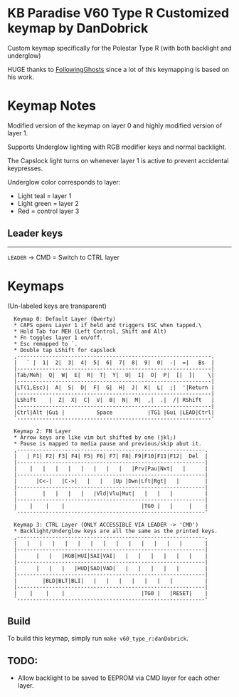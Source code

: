KB Paradise V60 Type R Customized keymap by DanDobrick
======================
Custom keymap specifically for the Polestar Type R (with both backlight and underglow)

HUGE thanks to [FollowingGhosts](https://github.com/BenRLewis) since a lot of this keymapping is based on his work.

# Keymap Notes
Modified version of the keymap on layer 0 and highly modified version of layer 1.

Supports Underglow lighting with RGB modifier keys and normal backlight.

The Capslock light turns on whenever layer 1 is active to prevent accidental keypresses.

Underglow color corresponds to layer:
* Light teal = layer 1
* Light green = layer 2
* Red = control layer 3

## Leader keys
---------------------

`LEADER` -> CMD = Switch to CTRL layer

# Keymaps

(Un-labeled keys are transparent)
```
  Keymap 0: Default Layer (Qwerty)
  * CAPS opens Layer 1 if held and triggers ESC when tapped.\
  * Hold Tab for MEH (Left Control, Shift and Alt)
  * Fn toggles layer 1 on/off.
  * Esc remapped to `.
  * Double tap LShift for capslock
  ,-------------------------------------------------------------.
  |   ` |  1|  2|  3|  4|  5|  6|  7|  8|  9|  0|  -|  =|   Bs  |
  |-------------------------------------------------------------|
  |Tab/Meh|  Q|  W|  E|  R|  T|  Y|  U|  I|  O|  P|  [|  ]|    \|
  |-------------------------------------------------------------|
  |LT(1,Esc)|  A|  S|  D|  F|  G|  H|  J|  K|  L|  ;|  '|Return |
  |-------------------------------------------------------------|
  |LShift    |  Z|  X|  C|  V|  B|  N|  M|  ,|  .|  /| RShift   |
  |-------------------------------------------------------------|
  |Ctrl|Alt |Gui |          Space           |TG1 |Gui |LEAD|Ctrl|
  `-------------------------------------------------------------'

  Keymap 2: FN Layer
  * Arrow keys are like vim but shifted by one (jkl;)
  * Pause is mapped to media pause and previous/skip abut it.
  ,-----------------------------------------------------------.
  |   | F1| F2| F3| F4| F5| F6| F7| F8| F9|F10|F11|F12|  Del  |
  |-----------------------------------------------------------|
  |    |   |   |   |   |   |   |   |   |Prv|Pau|Nxt|   |      |
  |-----------------------------------------------------------|
  |      |C<-|   |C->|   |   |   |Up |Dwn|Lft|Rgt|   |        |
  |-----------------------------------------------------------|
  |        |   |   |   |   |Vld|Vlu|Mut|   |   |   |          |
  |-----------------------------------------------------------|
  |    |    |    |                        |TG0 |   |     |    |
  `-----------------------------------------------------------'

  Keymap 3: CTRL Layer (ONLY ACCESSIBLE VIA LEADER -> 'CMD')
  * Backlight/Underglow keys are all the same as the printed keys.
  ,-----------------------------------------------------------.
  |   |   |   |   |   |   |   |   |   |   |   |   |   |       |
  |-----------------------------------------------------------|
  |      |   |   |RGB|HUI|SAI|VAI|   |   |   |   |   |   |    |
  |-----------------------------------------------------------|
  |      |   |   |   |HUD|SAD|VAD|   |   |   |   |   |        |
  |-----------------------------------------------------------|
  |        |BLD|BLT|BLI|   |   |   |   |   |   |   |          |
  |-----------------------------------------------------------|
  |    |    |    |                        |TG0 |   |RESET|    |
  `-----------------------------------------------------------'
```
## Build
To build this keymap, simply run `make v60_type_r:danDobrick`.


## TODO:
* Allow backlight to be saved to EEPROM via CMD layer for each other layer.
